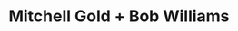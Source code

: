---
title: "Mitchell Gold + Bob Williams"
url: /washington/mitchell-gold-bob-williams/
shop: Raumausstattung
---